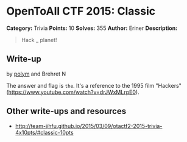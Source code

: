 # OpenToAll CTF 2015: Classic

**Category:** Trivia
**Points:** 10
**Solves:** 355
**Author:** Eriner
**Description:** 

> Hack _ planet!

## Write-up

by [polym](https://github.com/abpolym) and Brehret N

The answer and flag is `the`.
It's a reference to the 1995 film "Hackers" (https://www.youtube.com/watch?v=drJWxMLrpE0).

## Other write-ups and resources

* <http://team-jihfu.github.io/2015/03/09/otactf2-2015-trivia-4x10pts/#classic-10pts>
